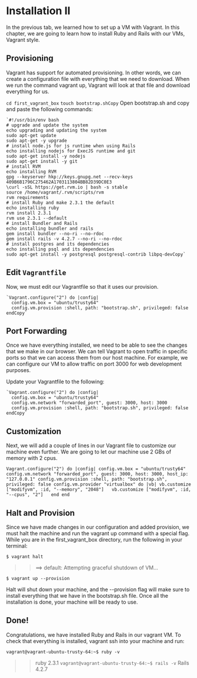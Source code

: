 # Installation II
In the previous tab, we learned how to set up a VM with Vagrant. In this chapter, we are going to learn how to install Ruby and Rails with our VMs, Vagrant style.

## Provisioning
Vagrant has support for automated provisioning. In other words, we can create a configuration file with everything that we need to download. When we run the command vagrant up, Vagrant will look at that file and download everything for us.

`cd first_vagrant_box`
`touch bootstrap.shCopy`
Open bootstrap.sh and copy and paste the following commands:

    `#!/usr/bin/env bash
    # upgrade and update the system
    echo upgrading and updating the system
    sudo apt-get update
    sudo apt-get -y upgrade
    # install node.js for js runtime when using Rails
    echo installing nodejs for ExecJS runtime and git
    sudo apt-get install -y nodejs
    sudo apt-get install -y git
    # install RVM
    echo installing RVM
    gpg --keyserver hkp://keys.gnupg.net --recv-keys 409B6B1796C275462A1703113804BB82D39DC0E3
    \curl -sSL https://get.rvm.io | bash -s stable
    source /home/vagrant/.rvm/scripts/rvm
    rvm requirements
    # install Ruby and make 2.3.1 the default
    echo installing ruby
    rvm install 2.3.1
    rvm use 2.3.1 --default
    # install Bundler and Rails
    echo installing bundler and rails
    gem install bundler --no-ri --no-rdoc
    gem install rails -v 4.2.7 --no-ri --no-rdoc
    # install postgres and its dependencies
    echo installing psql and its dependencies
    sudo apt-get install -y postgresql postgresql-contrib libpq-devCopy`


## Edit `Vagrantfile`
Now, we must edit our Vagrantfile so that it uses our provision.

    `Vagrant.configure("2") do |config|
      config.vm.box = "ubuntu/trusty64"
      config.vm.provision :shell, path: "bootstrap.sh", privileged: false
    endCopy`

## Port Forwarding
Once we have everything installed, we need to be able to see the changes that we make in our browser. We can tell Vagrant to open traffic in specific ports so that we can access them from our host machine. For example, we can configure our VM to allow traffic on port 3000 for web development purposes.

Update your Vagrantfile to the following:

    `Vagrant.configure("2") do |config|
      config.vm.box = "ubuntu/trusty64"
      config.vm.network "forwarded_port", guest: 3000, host: 3000
      config.vm.provision :shell, path: "bootstrap.sh", privileged: false
    endCopy`

## Customization
Next, we will add a couple of lines in our Vagrant file to customize our machine even further. We are going to let our machine use 2 GBs of memory with 2 cpus.

`Vagrant.configure("2") do |config|
  config.vm.box = "ubuntu/trusty64"
  config.vm.network "forwarded_port", guest: 3000, host: 3000, host_ip: "127.0.0.1"
  config.vm.provision :shell, path: "bootstrap.sh", privileged: false
  config.vm.provider "virtualbox" do |vb|
    vb.customize ["modifyvm", :id, "--memory", "2048"]  
    vb.customize ["modifyvm", :id, "--cpus", "2"]  
  end
 end`


## Halt and Provision
Since we have made changes in our configuration and added provision, we must halt the machine and run the vagrant up command with a special flag. While you are in the first_vagrant_box directory, run the following in your terminal:

`$ vagrant halt`
>> ==> default: Attempting graceful shutdown of VM...

`$ vagrant up --provision`

Halt will shut down your machine, and the --provision flag will make sure to install everything that we have in the bootstrap.sh file. Once all the installation is done, your machine will be ready to use.

## Done!
Congratulations, we have installed Ruby and Rails in our vagrant VM. To check that everything is installed, vagrant ssh into your machine and run:

`vagrant@vagrant-ubuntu-trusty-64:~$ ruby -v`
>> ruby 2.3.1
`vagrant@vagrant-ubuntu-trusty-64:~$ rails -v`
>> Rails 4.2.7

